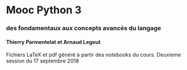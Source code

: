 # Mooc Python 3
### des fondamentaux aux concepts avancés du langage
#### Thierry Parmentelat et Arnaud Legout

Fichiers LaTeX et pdf généré à partir des notebooks du cours.
Deuxieme session du 17 septembre 2018
